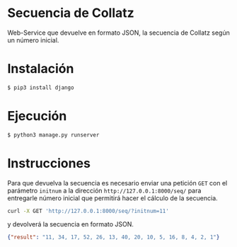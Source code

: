 # Secuencia de Collatz

Web-Service que devuelve en formato JSON, la secuencia de Collatz según un número inicial.

# Instalación

```bash
$ pip3 install django
```

# Ejecución

```bash
$ python3 manage.py runserver
```

# Instrucciones

Para que devuelva la secuencia es necesario enviar una petición ```GET``` con el parámetro ```initnum``` a la dirección ```http://127.0.0.1:8000/seq/``` para entregarle número inicial que permitirá hacer el cálculo de la secuencia.

```bash
curl -X GET 'http://127.0.0.1:8000/seq/?initnum=11'
```

y devolverá la secuencia en formato JSON.
```json
{"result": "11, 34, 17, 52, 26, 13, 40, 20, 10, 5, 16, 8, 4, 2, 1"}
```
